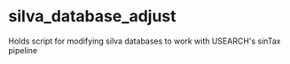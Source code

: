 # silva_database_adjust
Holds script for modifying silva databases to work with USEARCH's sinTax pipeline
